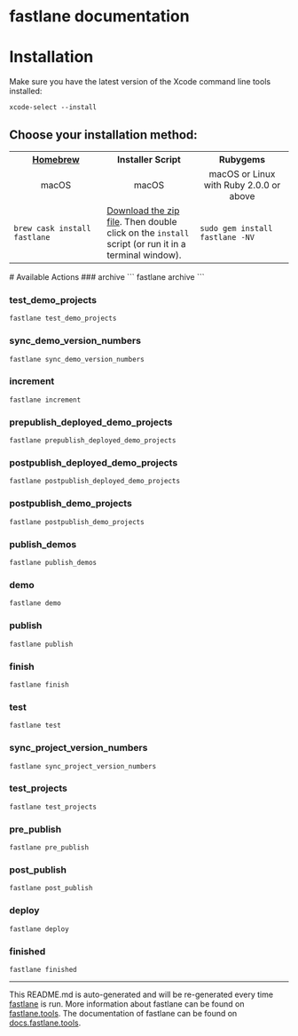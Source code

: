 fastlane documentation
================
# Installation

Make sure you have the latest version of the Xcode command line tools installed:

```
xcode-select --install
```

## Choose your installation method:

<table width="100%" >
<tr>
<th width="33%"><a href="http://brew.sh">Homebrew</a></td>
<th width="33%">Installer Script</td>
<th width="33%">Rubygems</td>
</tr>
<tr>
<td width="33%" align="center">macOS</td>
<td width="33%" align="center">macOS</td>
<td width="33%" align="center">macOS or Linux with Ruby 2.0.0 or above</td>
</tr>
<tr>
<td width="33%"><code>brew cask install fastlane</code></td>
<td width="33%"><a href="https://download.fastlane.tools">Download the zip file</a>. Then double click on the <code>install</code> script (or run it in a terminal window).</td>
<td width="33%"><code>sudo gem install fastlane -NV</code></td>
</tr>
</table>
# Available Actions
### archive
```
fastlane archive
```

### test_demo_projects
```
fastlane test_demo_projects
```

### sync_demo_version_numbers
```
fastlane sync_demo_version_numbers
```

### increment
```
fastlane increment
```

### prepublish_deployed_demo_projects
```
fastlane prepublish_deployed_demo_projects
```

### postpublish_deployed_demo_projects
```
fastlane postpublish_deployed_demo_projects
```

### postpublish_demo_projects
```
fastlane postpublish_demo_projects
```

### publish_demos
```
fastlane publish_demos
```

### demo
```
fastlane demo
```

### publish
```
fastlane publish
```

### finish
```
fastlane finish
```

### test
```
fastlane test
```

### sync_project_version_numbers
```
fastlane sync_project_version_numbers
```

### test_projects
```
fastlane test_projects
```

### pre_publish
```
fastlane pre_publish
```

### post_publish
```
fastlane post_publish
```

### deploy
```
fastlane deploy
```

### finished
```
fastlane finished
```


----

This README.md is auto-generated and will be re-generated every time [fastlane](https://fastlane.tools) is run.
More information about fastlane can be found on [fastlane.tools](https://fastlane.tools).
The documentation of fastlane can be found on [docs.fastlane.tools](https://docs.fastlane.tools).
